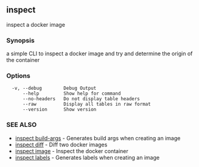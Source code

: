 ## inspect

inspect a docker image

### Synopsis

a simple CLI to inspect a docker image and try and determine the origin of the container

### Options

```
  -v, --debug        Debug Output
      --help         Show help for command
      --no-headers   Do not display table headers
      --raw          Display all tables in raw format
      --version      Show version
```

### SEE ALSO

* [inspect build-args](inspect_build-args.md)	 - Generates build args when creating an image
* [inspect diff](inspect_diff.md)	 - Diff two docker images
* [inspect image](inspect_image.md)	 - Inspect the docker container
* [inspect labels](inspect_labels.md)	 - Generates labels when creating an image

